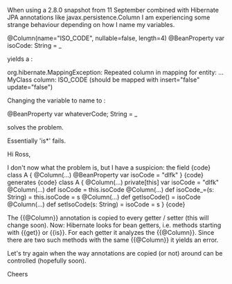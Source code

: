 When using a 2.8.0 snapshot from 11 September combined with Hibernate JPA annotations like javax.persistence.Column I am experiencing some strange behaviour depending on how I name my variables.

@Column(name="ISO_CODE", nullable=false, length=4)
@BeanProperty var isoCode: String = _

yields a :

org.hibernate.MappingException: Repeated column in mapping for entity: ... MyClass column: ISO_CODE (should be mapped with insert="false" update="false")

Changing the variable to name to :

@BeanProperty var whateverCode; String = _

solves the problem.

Essentially 'is*' fails.


Hi Ross,

I don't now what the problem is, but I have a suspicion: the field
{code}
class A {
  @Column(...) @BeanProperty var isoCode = "dlfk"
}
{code}
generates
{code}
class A {
  @Column(...) private[this] var isoCode = "dlfk"
  @Column(...) def isoCode = this.isoCode
  @Column(...) def isoCode_=(s: String) = this.isoCode = s
  @Column(...) def getIsoCode() = isoCode
  @Column(...) def setIsoCode(s: String) = isoCode = s
}
{code}

The {{@Column}} annotation is copied to every getter / setter (this will change soon). Now: Hibernate looks for bean getters, i.e. methods starting with {{get}} or {{is}}. For each getter it analyzes the {{@Column}}. Since there are two such methods with the same {{@Column}} it yields an error.

Let's try again when the way annotations are copied (or not) around can be controlled (hopefully soon).

Cheers
